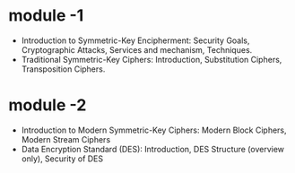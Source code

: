 # module -1
* Introduction to Symmetric-Key Encipherment: Security Goals, Cryptographic Attacks, Services and mechanism, Techniques.
* Traditional Symmetric-Key Ciphers: Introduction, Substitution Ciphers, Transposition Ciphers.
# module -2
* Introduction to Modern Symmetric-Key Ciphers: Modern Block Ciphers, Modern Stream Ciphers
* Data Encryption Standard (DES): Introduction, DES Structure (overview only), Security of DES
